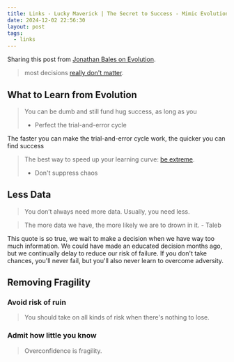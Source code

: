 ```yaml
---
title: Links - Lucky Maverick | The Secret to Success - Mimic Evolution
date: 2024-12-02 22:56:30
layout: post
tags:
  - links
---
```


Sharing this post from [Jonathan Bales on Evolution](https://luckymaverick.substack.com/p/evolution).

> most decisions [really don't matter](https://luckymaverick.substack.com/p/how-to-improve-your-decisions-immediately).

## What to Learn from Evolution

> You can be dumb and still fund hug success, as long as you
>
> - Perfect the trial-and-error cycle

The faster you can make the trial-and-error cycle work, the quicker you can find success

> The best way to speed up your learning curve: [be extreme](https://luckymaverick.substack.com/p/how-to-get-better-at-anything-asap).
>
> - Don't suppress chaos

## Less Data

> You don’t always need more data. Usually, you need less.

> The more data we have, the more likely we are to drown in it. - Taleb

This quote is so true, we wait to make a decision when we have way too much information. We could have made an educated decision months ago, but we continually delay to reduce our risk of failure. If you don't take chances, you'll never fail, but you'll also never learn to overcome adversity.

## Removing Fragility

### Avoid risk of ruin

> You should take on all kinds of risk when there's nothing to lose.

### Admit how little you know

> Overconfidence is fragility.
